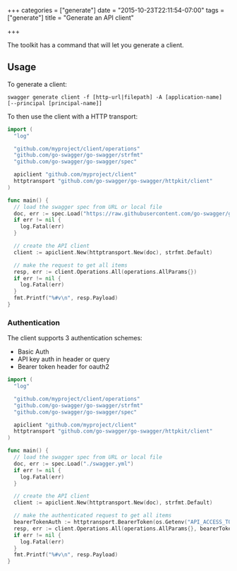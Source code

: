+++
categories = ["generate"]
date = "2015-10-23T22:11:54-07:00"
tags = ["generate"]
title = "Generate an API client"

+++

The toolkit has a command that will let you generate a client.

## Usage

To generate a client:

```
swagger generate client -f [http-url|filepath] -A [application-name] [--principal [principal-name]]
```

To then use the client with a HTTP transport:

```go
import (
  "log"

  "github.com/myproject/client/operations"
  "github.com/go-swagger/go-swagger/strfmt"
  "github.com/go-swagger/go-swagger/spec"

  apiclient "github.com/myproject/client"
  httptransport "github.com/go-swagger/go-swagger/httpkit/client"
)

func main() {
  // load the swagger spec from URL or local file
  doc, err := spec.Load("https://raw.githubusercontent.com/go-swagger/go-swagger/master/examples/todo-list/swagger.yml")
  if err != nil {
    log.Fatal(err)
  }

  // create the API client
  client := apiclient.New(httptransport.New(doc), strfmt.Default)

  // make the request to get all items
  resp, err := client.Operations.All(operations.AllParams{})
  if err != nil {
    log.Fatal(err)
  }
  fmt.Printf("%#v\n", resp.Payload)
}
```


### Authentication

The client supports 3 authentication schemes:

* Basic Auth
* API key auth in header or query
* Bearer token header for oauth2

```go
import (
  "log"

  "github.com/myproject/client/operations"
  "github.com/go-swagger/go-swagger/strfmt"
  "github.com/go-swagger/go-swagger/spec"

  apiclient "github.com/myproject/client"
  httptransport "github.com/go-swagger/go-swagger/httpkit/client"
)

func main() {
  // load the swagger spec from URL or local file
  doc, err := spec.Load("./swagger.yml")
  if err != nil {
    log.Fatal(err)
  }

  // create the API client
  client := apiclient.New(httptransport.New(doc), strfmt.Default)

  // make the authenticated request to get all items
  bearerTokenAuth := httptransport.BearerToken(os.Getenv("API_ACCESS_TOKEN"))
  resp, err := client.Operations.All(operations.AllParams{}, bearerTokenAuth)
  if err != nil {
    log.Fatal(err)
  }
  fmt.Printf("%#v\n", resp.Payload)
}
```
